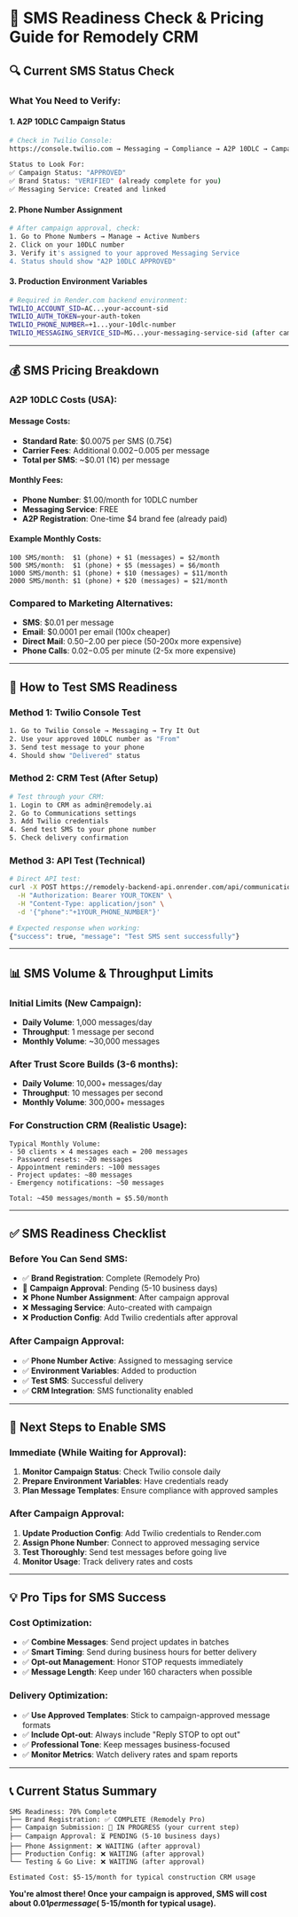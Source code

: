 # 📱 SMS Readiness Check & Pricing Guide for Remodely CRM

## 🔍 **Current SMS Status Check**

### **What You Need to Verify:**

#### **1. A2P 10DLC Campaign Status**
```bash
# Check in Twilio Console:
https://console.twilio.com → Messaging → Compliance → A2P 10DLC → Campaigns

Status to Look For:
✅ Campaign Status: "APPROVED" 
✅ Brand Status: "VERIFIED" (already complete for you)
✅ Messaging Service: Created and linked
```

#### **2. Phone Number Assignment**
```bash
# After campaign approval, check:
1. Go to Phone Numbers → Manage → Active Numbers
2. Click on your 10DLC number
3. Verify it's assigned to your approved Messaging Service
4. Status should show "A2P 10DLC APPROVED"
```

#### **3. Production Environment Variables**
```bash
# Required in Render.com backend environment:
TWILIO_ACCOUNT_SID=AC...your-account-sid
TWILIO_AUTH_TOKEN=your-auth-token
TWILIO_PHONE_NUMBER=+1...your-10dlc-number
TWILIO_MESSAGING_SERVICE_SID=MG...your-messaging-service-sid (after campaign approval)
```

---

## 💰 **SMS Pricing Breakdown**

### **A2P 10DLC Costs (USA):**

#### **Message Costs:**
- **Standard Rate**: $0.0075 per SMS (0.75¢)
- **Carrier Fees**: Additional $0.002-$0.005 per message
- **Total per SMS**: ~$0.01 (1¢) per message

#### **Monthly Fees:**
- **Phone Number**: $1.00/month for 10DLC number
- **Messaging Service**: FREE
- **A2P Registration**: One-time $4 brand fee (already paid)

#### **Example Monthly Costs:**
```
100 SMS/month:  $1 (phone) + $1 (messages) = $2/month
500 SMS/month:  $1 (phone) + $5 (messages) = $6/month
1000 SMS/month: $1 (phone) + $10 (messages) = $11/month
2000 SMS/month: $1 (phone) + $20 (messages) = $21/month
```

### **Compared to Marketing Alternatives:**
- **SMS**: $0.01 per message
- **Email**: $0.0001 per email (100x cheaper)
- **Direct Mail**: $0.50-$2.00 per piece (50-200x more expensive)
- **Phone Calls**: $0.02-$0.05 per minute (2-5x more expensive)

---

## 🧪 **How to Test SMS Readiness**

### **Method 1: Twilio Console Test**
```bash
1. Go to Twilio Console → Messaging → Try It Out
2. Use your approved 10DLC number as "From"
3. Send test message to your phone
4. Should show "Delivered" status
```

### **Method 2: CRM Test (After Setup)**
```bash
# Test through your CRM:
1. Login to CRM as admin@remodely.ai
2. Go to Communications settings
3. Add Twilio credentials
4. Send test SMS to your phone number
5. Check delivery confirmation
```

### **Method 3: API Test (Technical)**
```bash
# Direct API test:
curl -X POST https://remodely-backend-api.onrender.com/api/communications/test-sms \
  -H "Authorization: Bearer YOUR_TOKEN" \
  -H "Content-Type: application/json" \
  -d '{"phone":"+1YOUR_PHONE_NUMBER"}'

# Expected response when working:
{"success": true, "message": "Test SMS sent successfully"}
```

---

## 📊 **SMS Volume & Throughput Limits**

### **Initial Limits (New Campaign):**
- **Daily Volume**: 1,000 messages/day
- **Throughput**: 1 message per second
- **Monthly Volume**: ~30,000 messages

### **After Trust Score Builds (3-6 months):**
- **Daily Volume**: 10,000+ messages/day
- **Throughput**: 10 messages per second
- **Monthly Volume**: 300,000+ messages

### **For Construction CRM (Realistic Usage):**
```
Typical Monthly Volume:
- 50 clients × 4 messages each = 200 messages
- Password resets: ~20 messages
- Appointment reminders: ~100 messages
- Project updates: ~80 messages
- Emergency notifications: ~50 messages

Total: ~450 messages/month = $5.50/month
```

---

## ✅ **SMS Readiness Checklist**

### **Before You Can Send SMS:**
- ✅ **Brand Registration**: Complete (Remodely Pro)
- 🔄 **Campaign Approval**: Pending (5-10 business days)
- ❌ **Phone Number Assignment**: After campaign approval
- ❌ **Messaging Service**: Auto-created with campaign
- ❌ **Production Config**: Add Twilio credentials after approval

### **After Campaign Approval:**
- ✅ **Phone Number Active**: Assigned to messaging service
- ✅ **Environment Variables**: Added to production
- ✅ **Test SMS**: Successful delivery
- ✅ **CRM Integration**: SMS functionality enabled

---

## 🎯 **Next Steps to Enable SMS**

### **Immediate (While Waiting for Approval):**
1. **Monitor Campaign Status**: Check Twilio console daily
2. **Prepare Environment Variables**: Have credentials ready
3. **Plan Message Templates**: Ensure compliance with approved samples

### **After Campaign Approval:**
1. **Update Production Config**: Add Twilio credentials to Render.com
2. **Assign Phone Number**: Connect to approved messaging service
3. **Test Thoroughly**: Send test messages before going live
4. **Monitor Usage**: Track delivery rates and costs

---

## 💡 **Pro Tips for SMS Success**

### **Cost Optimization:**
- ✅ **Combine Messages**: Send project updates in batches
- ✅ **Smart Timing**: Send during business hours for better delivery
- ✅ **Opt-out Management**: Honor STOP requests immediately
- ✅ **Message Length**: Keep under 160 characters when possible

### **Delivery Optimization:**
- ✅ **Use Approved Templates**: Stick to campaign-approved message formats
- ✅ **Include Opt-out**: Always include "Reply STOP to opt out"
- ✅ **Professional Tone**: Keep messages business-focused
- ✅ **Monitor Metrics**: Watch delivery rates and spam reports

---

## 📞 **Current Status Summary**

```
SMS Readiness: 70% Complete
├── Brand Registration: ✅ COMPLETE (Remodely Pro)
├── Campaign Submission: 🔄 IN PROGRESS (your current step)
├── Campaign Approval: ⏳ PENDING (5-10 business days)
├── Phone Assignment: ❌ WAITING (after approval)
├── Production Config: ❌ WAITING (after approval)
└── Testing & Go Live: ❌ WAITING (after approval)

Estimated Cost: $5-15/month for typical construction CRM usage
```

**You're almost there! Once your campaign is approved, SMS will cost about $0.01 per message (~$5-15/month for typical usage).**